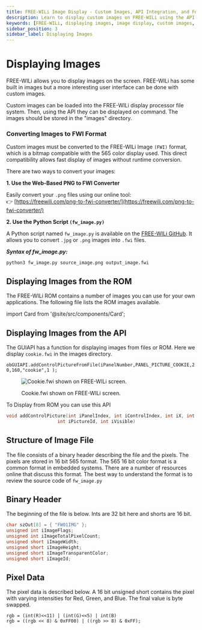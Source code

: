 ```yaml
---
title: FREE-WILi Image Display - Custom Images, API Integration, and Formats
description: Learn to display custom images on FREE-WILi using the API. Convert images to FWI format, use ROM images, and understand the 565 color format. See examples and tools.
keywords: [FREE-WILi, displaying images, image display, custom images, API integration, FWI format, image conversion, 565 color format, ROM images, image processing]
sidebar_position: 3
sidebar_label: Displaying Images
---
```


# Displaying Images

FREE-WILi allows you to display images on the screen. FREE-WILi has some built in images but a more interesting user interface can be done with custom images.

Custom images can be loaded into the FREE-WILi display processor file system. Then, using the API they can be displayed on command. The images should be stored in the "images" directory.

<!-- Custom images first must be converted to the FREE-WILi Image format. This is basically a bitmap that is compatible with the 565 color display used. The direct compatibility allows fast display of images without any runtime conversion. -->

### Converting Images to FWI Format

Custom images must be converted to the FREE-WILi Image `(FWI)` format, which is a bitmap compatible with the 565 color display used. This direct compatibility allows fast display of images without runtime conversion.

There are two ways to convert your images:

  **1. Use the Web-Based PNG to FWI Converter**
 
  Easily convert your `.png` files using our online tool: <br/>
  👉 [https://freewili.com/png-to-fwi-converter/](https://freewili.com/png-to-fwi-converter/)

  **2. Use the Python Script `(fw_image.py)`**
  
  A Python script named `fw_image.py` is available on the [FREE-WILi GitHub](https://github.com/freewili). It allows you to convert `.jpg` or `.png` images into `.fwi` files.

<!-- A python script is written called `fw_image.py` that can convert a jpg or png to a FWI file. A FWI file is the image file you will download to FREE-WILi. This is available from the FREE-WILi github [https://github.com/freewili](https://github.com/freewili) -->

***Syntax of fw_image.py:***

`python3 fw_image.py source_image.png output_image.fwi`

## Displaying Images from the ROM

The FREE-WILi ROM contains a number of images you can use for your own applications. The following file lists the ROM images available.

import Card from '@site/src/components/Card';

<Card 
  title="FwRomAssets.pdf"
  description="pdf"
  link="/downloads/FwRomAssets.pdf" 
  imageUrl="/img/png-download.png"
/>

## Displaying Images from the API

The GUIAPI has a function for displaying images from files or ROM. Here we display `cookie.fwi` in the images directory.

`obGUIAPI.addControlPictureFromFile(iPanelNumber,PANEL_PICTURE_COOKIE,20,160,"cookie",1 );`

<div class="text--center">

<figure>

![Cookie.fwi shown on FREE-WILi screen.](../assets/cookie-fwi.jpg "Cookie.fwi shown on FREE-WILi screen.")
<figcaption>Cookie.fwi shown on FREE-WILi screen.</figcaption>
</figure>
</div>

To Display from ROM you can use this API

```c 
void addControlPicture(int iPanelIndex, int iControlIndex, int iX, int iY,
                   int iPictureId, int iVisible)
```

## Structure of Image File

The file consists of a binary header describing the file and the pixels. The pixels are stored in 16 bit 565 format. The 565 16 bit color format is a common format in embedded systems. There are a number of resources online that discuss this format. The best way to understand the format is to review the source code of `fw_image.py`

## Binary Header

The beginning of the file is below. Ints are 32 bit here and shorts are 16 bit.

```c
char szOut[8] = { "FW01IMG" };
unsigned int iImageFlags;
unsigned int iImageTotalPixelCount;
unsigned short iImageWidth;
unsigned short iImageHeight;
unsigned short iImageTransparentColor;
unsigned short iImageId;
```

## Pixel Data

The pixel data is described below. A 16 bit unsigned short contains the pixel with varying intensities for Red, Green, and Blue. The final value is byte swapped.

`rgb = (int(R)<<11) | (int(G)<<5) | int(B)` <br/>
`rgb = ((rgb << 8) & 0xFF00) | ((rgb >> 8) & 0xFF);`